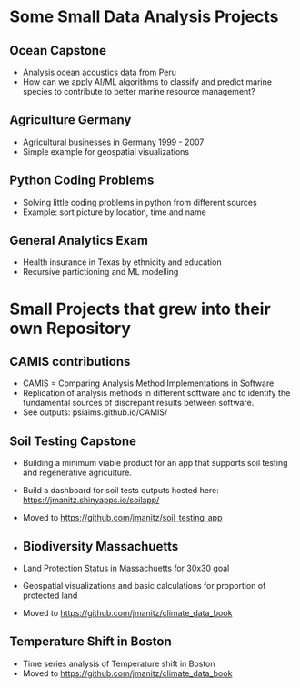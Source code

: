 # Some Small Data Analysis Projects 

## Ocean Capstone

* Analysis ocean acoustics data from Peru
* How can we apply AI/ML algorithms to classify and predict marine species to contribute to better marine resource management?
  
## Agriculture Germany

* Agricultural businesses in Germany 1999 - 2007
* Simple example for geospatial visualizations

## Python Coding Problems

* Solving little coding problems in python from different sources
* Example: sort picture by location, time and name

## General Analytics Exam

* Health insurance in Texas by ethnicity and education
* Recursive partictioning and ML modelling

# Small Projects that grew into their own Repository

## CAMIS contributions

* CAMIS = Comparing Analysis Method Implementations in Software
* Replication of analysis methods in different software and to identify the fundamental sources of discrepant results between software.
* See outputs: psiaims.github.io/CAMIS/

## Soil Testing Capstone

* Building a minimum viable product for an app that supports soil testing and regenerative agriculture.
* Build a dashboard for soil tests outputs hosted here: https://jmanitz.shinyapps.io/soilapp/
* Moved to https://github.com/jmanitz/soil_testing_app

* ## Biodiversity Massachuetts

* Land Protection Status in Massachuetts for 30x30 goal
* Geospatial visualizations and basic calculations for proportion of protected land
* Moved to https://github.com/jmanitz/climate_data_book
  
## Temperature Shift in Boston

* Time series analysis of Temperature shift in Boston
* Moved to https://github.com/jmanitz/climate_data_book


